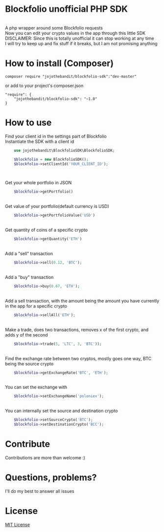 # Blockfolio unofficial PHP SDK
<br />
A php wrapper around some Blockfolio requests
<br>
Now you can edit your crypto values in the app through this little SDK
<br>
DISCLAIMER: Since this is totally unofficial it can stop working at any time
<br>
I will try to keep up and fix stuff if it breaks, but I am not promising anything
<br>

# How to install (Composer)

    composer require "jojothebandit/blockfolio-sdk":"dev-master"
    
or add to your project's composer.json

    "require": {
        "jojothebandit/blockfolio-sdk": "~1.0"
    }

# How to use
Find your client id in the settings part of Blockfolio
<br>
Instantiate the SDK with a client id
```php
    use jojothebandit\BlockfolioSDK\BlockfolioSDK;

    $blockfolio = new BlockfolioSDK();
    $blockfolio->setClientId('YOUR_CLIENT_ID');

```

<br>

Get your whole portfolio in JSON
```php
    $blockfolio->getPortfolio()
```
<br>
Get value of your portfolio(default currency is USD)

```php
    $blockfolio->getPortfolioValue('USD')
```
<br>
Get quantity of coins of a specific crypto

```php
    $blockfolio->getQuantity('ETH')
```

<br>
Add a "sell" transaction

```php
    $blockfolio->sell(0.12, 'BTC');
```
    
<br>
Add a "buy" transaction

```php
    $blockfolio->buy(0.67, 'ETH');
```
        
<br>
Add a sell transaction, with the amount being the amount you have currently in the app for a specific crypto

```php
    $blockfolio->sellAll('ETH');
```
<br>
Make a trade, does two transactions, removes x of the first crypto, and adds y of the second

```php
    $blockfolio->trade(5, 'LTC', 3, 'BTC'));
```

<br>
Find the exchange rate between two cryptos, mostly goes one way, BTC being the source crypto

```php
    $blockfolio->getExchangeRate('BTC', 'ETH');
```

<br>
You can set the exchange with

```php
    $blockfolio->setExchangeName('poloniex');
```

<br>
You can internally set the source and destination crypto

```php
    $blockfolio->setSourceCrypto('BTC');
    $blockfolio->setDestinationCrypto('BCC');
```

# Contribute

Contributions are more than welcome :) <br />

# Questions, problems?

I'll do my best to answer all issues

# License
[MIT License](LICENSE)
